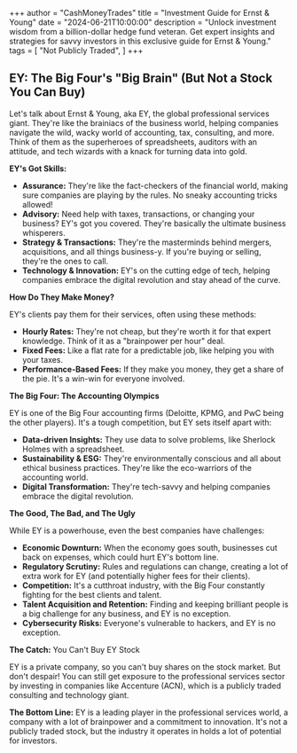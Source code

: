 +++
author = "CashMoneyTrades"
title = "Investment Guide for Ernst & Young"
date = "2024-06-21T10:00:00"
description = "Unlock investment wisdom from a billion-dollar hedge fund veteran.  Get expert insights and strategies for savvy investors in this exclusive guide for Ernst & Young."
tags = [
    "Not Publicly Traded",
]
+++
        


## EY: The Big Four's "Big Brain" (But Not a Stock You Can Buy)

Let's talk about Ernst & Young, aka EY, the global professional services giant. They're like the brainiacs of the business world, helping companies navigate the wild, wacky world of accounting, tax, consulting, and more. Think of them as the superheroes of spreadsheets, auditors with an attitude, and tech wizards with a knack for turning data into gold.

**EY's Got Skills:**

* **Assurance:** They're like the fact-checkers of the financial world, making sure companies are playing by the rules. No sneaky accounting tricks allowed!
* **Advisory:** Need help with taxes, transactions, or changing your business? EY's got you covered. They're basically the ultimate business whisperers.
* **Strategy & Transactions:** They're the masterminds behind mergers, acquisitions, and all things business-y. If you're buying or selling, they're the ones to call.
* **Technology & Innovation:** EY's on the cutting edge of tech, helping companies embrace the digital revolution and stay ahead of the curve.

**How Do They Make Money?**

EY's clients pay them for their services, often using these methods:

* **Hourly Rates:** They're not cheap, but they're worth it for that expert knowledge. Think of it as a "brainpower per hour" deal.
* **Fixed Fees:** Like a flat rate for a predictable job, like helping you with your taxes.
* **Performance-Based Fees:** If they make you money, they get a share of the pie. It's a win-win for everyone involved.

**The Big Four: The Accounting Olympics**

EY is one of the Big Four accounting firms (Deloitte, KPMG, and PwC being the other players). It's a tough competition, but EY sets itself apart with:

* **Data-driven Insights:** They use data to solve problems, like Sherlock Holmes with a spreadsheet.
* **Sustainability & ESG:** They're environmentally conscious and all about ethical business practices. They're like the eco-warriors of the accounting world.
* **Digital Transformation:** They're tech-savvy and helping companies embrace the digital revolution.

**The Good, The Bad, and The Ugly**

While EY is a powerhouse, even the best companies have challenges:

* **Economic Downturn:** When the economy goes south, businesses cut back on expenses, which could hurt EY's bottom line.
* **Regulatory Scrutiny:** Rules and regulations can change, creating a lot of extra work for EY (and potentially higher fees for their clients).
* **Competition:** It's a cutthroat industry, with the Big Four constantly fighting for the best clients and talent.
* **Talent Acquisition and Retention:** Finding and keeping brilliant people is a big challenge for any business, and EY is no exception.
* **Cybersecurity Risks:** Everyone's vulnerable to hackers, and EY is no exception.

**The Catch:** You Can't Buy EY Stock

EY is a private company, so you can't buy shares on the stock market. But don't despair! You can still get exposure to the professional services sector by investing in companies like Accenture (ACN), which is a publicly traded consulting and technology giant.

**The Bottom Line:** EY is a leading player in the professional services world, a company with a lot of brainpower and a commitment to innovation. It's not a publicly traded stock, but the industry it operates in holds a lot of potential for investors. 

        